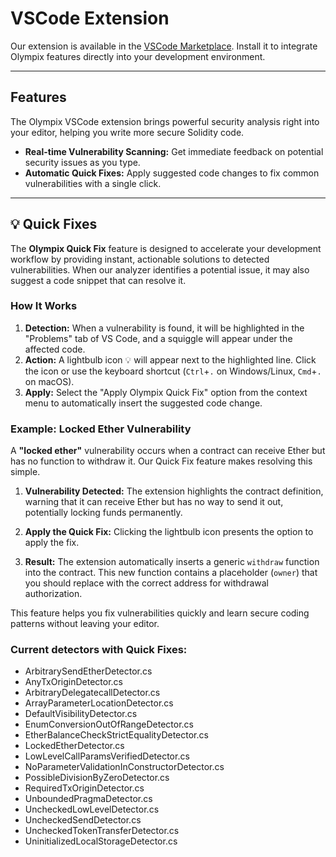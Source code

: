 # VSCode Extension

Our extension is available in the [VSCode Marketplace](https://marketplace.visualstudio.com/items?itemName=Olympixai.olympix). Install it to integrate Olympix features directly into your development environment.

---

## Features

The Olympix VSCode extension brings powerful security analysis right into your editor, helping you write more secure Solidity code.

- **Real-time Vulnerability Scanning:** Get immediate feedback on potential security issues as you type.
- **Automatic Quick Fixes:** Apply suggested code changes to fix common vulnerabilities with a single click.

---

## 💡 Quick Fixes

The **Olympix Quick Fix** feature is designed to accelerate your development workflow by providing instant, actionable solutions to detected vulnerabilities. When our analyzer identifies a potential issue, it may also suggest a code snippet that can resolve it.

### How It Works

1.  **Detection:** When a vulnerability is found, it will be highlighted in the "Problems" tab of VS Code, and a squiggle will appear under the affected code.
2.  **Action:** A lightbulb icon 💡 will appear next to the highlighted line. Click the icon or use the keyboard shortcut (`Ctrl`+`.` on Windows/Linux, `Cmd`+`.` on macOS).
3.  **Apply:** Select the "Apply Olympix Quick Fix" option from the context menu to automatically insert the suggested code change.

### Example: Locked Ether Vulnerability

A **"locked ether"** vulnerability occurs when a contract can receive Ether but has no function to withdraw it. Our Quick Fix feature makes resolving this simple.

1.  **Vulnerability Detected:** The extension highlights the contract definition, warning that it can receive Ether but has no way to send it out, potentially locking funds permanently.

    

2.  **Apply the Quick Fix:** Clicking the lightbulb icon presents the option to apply the fix.

    

3.  **Result:** The extension automatically inserts a generic `withdraw` function into the contract. This new function contains a placeholder (`owner`) that you should replace with the correct address for withdrawal authorization.

    

This feature helps you fix vulnerabilities quickly and learn secure coding patterns without leaving your editor.

### Current detectors with Quick Fixes:

- ArbitrarySendEtherDetector.cs
- AnyTxOriginDetector.cs
- ArbitraryDelegatecallDetector.cs
- ArrayParameterLocationDetector.cs
- DefaultVisibilityDetector.cs
- EnumConversionOutOfRangeDetector.cs
- EtherBalanceCheckStrictEqualityDetector.cs
- LockedEtherDetector.cs
- LowLevelCallParamsVerifiedDetector.cs
- NoParameterValidationInConstructorDetector.cs
- PossibleDivisionByZeroDetector.cs
- RequiredTxOriginDetector.cs
- UnboundedPragmaDetector.cs
- UncheckedLowLevelDetector.cs
- UncheckedSendDetector.cs
- UncheckedTokenTransferDetector.cs
- UninitializedLocalStorageDetector.cs
